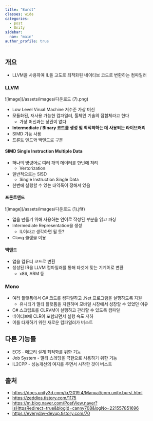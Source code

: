 ```yaml
---
title: "Burst"
classes: wide
categories: 
  - post
  - Unity
sidebar:
  nav: "main"
author_profile: true
---
```


## 개요
* LLVM을 사용하여 IL을 고도로 최적화된 네이티브 코드로 변환하는 컴파일러

### LLVM 
![image](/assets/images/다운로드 (7).png)
* Low Level Virual Machine 저수준 가상 머신
* 모듈화된, 재사용 가능한 컴파일러, 툴체인 기술의 집합체라고 한다
  * 가상 머신과는 상관이 없다
* **Intermediate / Binary 코드를 생성 및 최적화하는 데 사용되는 라이브러리**
* SIMD 기능 사용
* 프론트 엔드와 백엔드로 구분

#### SIMD Single Instruction Multiple Data 
* 하나의 명령어로 여러 개의 데이터를 한번에 처리
  * Vertorization
* 일반적으로는 SISD 
  * Single Instruction Single Data
* 한번에 실행할 수 있는 대역폭이 정해져 있음

#### 프론트엔드

![image](/assets/images/다운로드 (1).jfif)

* 앱을 만들기 위해 사용하는 언어로 작성된 부분을 읽고 파싱
* Intermediate Representation을 생성
  * IL이라고 생각하면 될 듯?
* Clang 클랭을 이용

#### 백엔드
* 앱을 컴퓨터 코드로 변환
* 생성된 IR을 LLVM 컴파일러를 통해 타겟에 맞는 기계어로 변환
  * x86, ARM 등

### Mono
* 여러 플랫폼에서 C# 코드를 컴파일하고 .Net 프로그램을 실행하도록 지원
  * 유니티가 멀티 플랫폼을 지원하며 모바일 시장에서 성장할 수 있었던 이유
* C# 스크립트를 CLRVM이 실행하고 관리할 수 있도록 컴파일
* 네이티브에 CLR이 포함되면서 실행 속도 저하
* 이를 타개하기 위한 새로운 컴파일러가 버스트

## 다른 기능들
* ECS - 메모리 설계 최적화를 위한 기능
* Job System - 멀티 스레딩을 극한으로 사용하기 위한 기능
* IL2CPP - 성능개선의 여지를 주면서 시작한 것이 버스트

## 출처
* <https://docs.unity3d.com/kr/2019.4/Manual/com.unity.burst.html>
* <https://zeddios.tistory.com/1175>
* <https://m.blog.naver.com/PostView.naver?isHttpsRedirect=true&blogId=canny708&logNo=221557851696>
* <https://everyday-devup.tistory.com/70>
